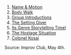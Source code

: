 1. [Name & Motion](https://github.com/pamelafox/improvlists/blob/master/games/Game:-Name-&-Motion.md)
2. [Body Walk](https://github.com/pamelafox/improvlists/blob/master/games/Game:-Body-Walk.md)
3. [Group Introductions](https://github.com/pamelafox/improvlists/blob/master/games/Game:-Group-Introductions.md)
4. [The Setting Giver](https://github.com/pamelafox/improvlists/blob/master/games/Game:-The-Setting-Giver.md)
5. [Its Genre Storytelling Time!](https://github.com/pamelafox/improvlists/blob/master/games/Game:-It's-Genre-Storytelling-Time!.md)
6. [The Hostage Situation](https://github.com/pamelafox/improvlists/blob/master/games/Game:-The-Hostage-Situation.md)
7. [Colonel Kosai](https://github.com/pamelafox/improvlists/blob/master/games/Game:-Colonel-Kosai-(Words-of-Wisdom.md).md)

Source: Improv Club, May 4th.